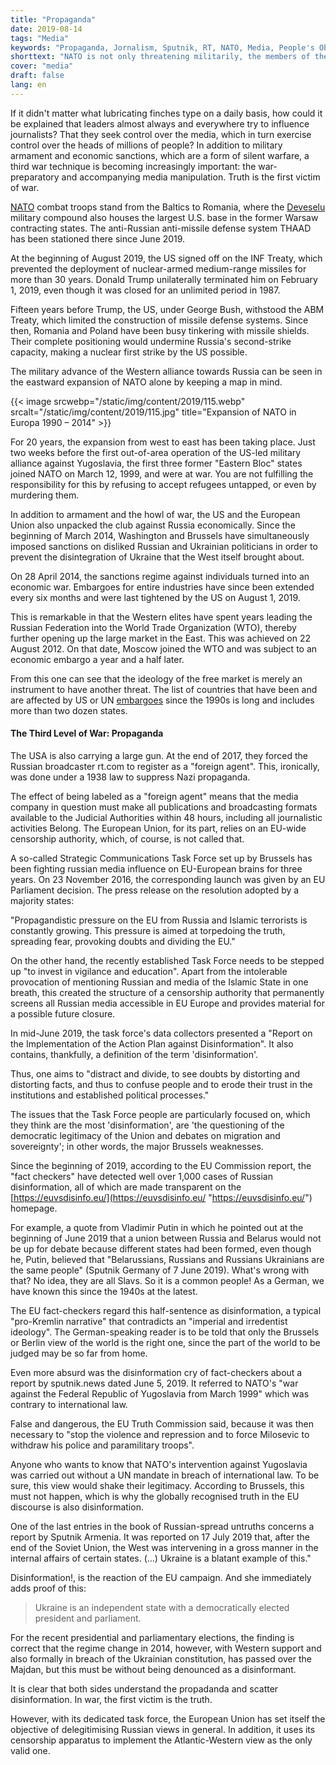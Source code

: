 ```yaml
---
title: "Propaganda"
date: 2019-08-14
tags: "Media"
keywords: "Propaganda, Jornalism, Sputnik, RT, NATO, Media, People's Observer, Disinformation, EU Commission, EastWard Enlargement, euvsdisinfo.eu"
shorttext: "NATO is not only threatening militarily, the members of the terrorist organization are fighting Russia through media incitement reminiscent of the National Observer."
cover: "media"
draft: false
lang: en
---
```


If it didn't matter what lubricating finches type on a daily basis, how could it be explained that leaders almost always and everywhere try to influence journalists? That they seek control over the media, which in turn exercise control over the heads of millions of people? In addition to military armament and economic sanctions, which are a form of silent warfare, a third war technique is becoming increasingly important: the war-preparatory and accompanying media manipulation. Truth is the first victim of war. 

[NATO](https://www.reuters.com/article/us-lithuania-nato/germany-vows-to-keep-troops-in-lithuania-invest-more-in-barracks-idUSKCN1PT1QN "Germany vows to keep troops in Lithuania, invest more in barracks") combat troops stand from the Baltics to Romania, where the [Deveselu](https://www.armscontrol.org/act/2016-05/news/romania-missile-defense-site-activated "Romania Missile Defense Site Activated") military compound also houses the largest U.S. base in the former Warsaw contracting states. The anti-Russian anti-missile defense system THAAD has been stationed there since June 2019.

At the beginning of August 2019, the US signed off on the INF Treaty, which prevented the deployment of nuclear-armed medium-range missiles for more than 30 years. Donald Trump unilaterally terminated him on February 1, 2019, even though it was closed for an unlimited period in 1987.

Fifteen years before Trump, the US, under George Bush, withstood the ABM Treaty, which limited the construction of missile defense systems. Since then, Romania and Poland have been busy tinkering with missile shields. Their complete positioning would undermine Russia's second-strike capacity, making a nuclear first strike by the US possible.

The military advance of the Western alliance towards Russia can be seen in the eastward expansion of NATO alone by keeping a map in mind.

{{< image srcwebp="/static/img/content/2019/115.webp" srcalt="/static/img/content/2019/115.jpg" title="Expansion of NATO in Europa 1990 – 2014" >}}

For 20 years, the expansion from west to east has been taking place. Just two weeks before the first out-of-area operation of the US-led military alliance against Yugoslavia, the first three former "Eastern Bloc" states joined NATO on March 12, 1999, and were at war. You are not fulfilling the responsibility for this by refusing to accept refugees untapped, or even by murdering them.

In addition to armament and the howl of war, the US and the European Union also unpacked the club against Russia economically. Since the beginning of March 2014, Washington and Brussels have simultaneously imposed sanctions on disliked Russian and Ukrainian politicians in order to prevent the disintegration of Ukraine that the West itself brought about.

On 28 April 2014, the sanctions regime against individuals turned into an economic war. Embargoes for entire industries have since been extended every six months and were last tightened by the US on August 1, 2019.

This is remarkable in that the Western elites have spent years leading the Russian Federation into the World Trade Organization (WTO), thereby further opening up the large market in the East. This was achieved on 22 August 2012. On that date, Moscow joined the WTO and was subject to an economic embargo a year and a half later.

From this one can see that the ideology of the free market is merely an instrument to have another threat. The list of countries that have been and are affected by US or UN [embargoes](https://silviosiefke.com/blog/2019/07/24/the-financial-terrorism/ "The financial terrorism") since the 1990s is long and includes more than two dozen states.

#### The Third Level of War: Propaganda

The USA is also carrying a large gun. At the end of 2017, they forced the Russian broadcaster rt.com to register as a "foreign agent". This, ironically, was done under a 1938 law to suppress Nazi propaganda.

The effect of being labeled as a "foreign agent" means that the media company in question must make all publications and broadcasting formats available to the Judicial Authorities within 48 hours, including all journalistic activities Belong. The European Union, for its part, relies on an EU-wide censorship authority, which, of course, is not called that.

A so-called Strategic Communications Task Force set up by Brussels has been fighting russian media influence on EU-European brains for three years. On 23 November 2016, the corresponding launch was given by an EU Parliament decision. The press release on the resolution adopted by a majority states:

"Propagandistic pressure on the EU from Russia and Islamic terrorists is constantly growing. This pressure is aimed at torpedoing the truth, spreading fear, provoking doubts and dividing the EU."

On the other hand, the recently established Task Force needs to be stepped up "to invest in vigilance and education". Apart from the intolerable provocation of mentioning Russian and media of the Islamic State in one breath, this created the structure of a censorship authority that permanently screens all Russian media accessible in EU Europe and provides material for a possible future closure.

In mid-June 2019, the task force's data collectors presented a "Report on the Implementation of the Action Plan against Disinformation". It also contains, thankfully, a definition of the term 'disinformation'.

Thus, one aims to "distract and divide, to see doubts by distorting and distorting facts, and thus to confuse people and to erode their trust in the institutions and established political processes."

The issues that the Task Force people are particularly focused on, which they think are the most 'disinformation', are 'the questioning of the democratic legitimacy of the Union and debates on migration and sovereignty'; in other words, the major Brussels weaknesses.

Since the beginning of 2019, according to the EU Commission report, the "fact checkers" have detected well over 1,000 cases of Russian disinformation, all of which are made transparent on the [https://euvsdisinfo.eu/](https://euvsdisinfo.eu/ "https://euvsdisinfo.eu/") homepage.

For example, a quote from Vladimir Putin in which he pointed out at the beginning of June 2019 that a union between Russia and Belarus would not be up for debate because different states had been formed, even though he, Putin, believed that "Belarussians, Russians and Russians Ukrainians are the same people" (Sputnik Germany of 7 June 2019). What's wrong with that? No idea, they are all Slavs. So it is a common people! As a German, we have known this since the 1940s at the latest.

The EU fact-checkers regard this half-sentence as disinformation, a typical "pro-Kremlin narrative" that contradicts an "imperial and irredentist ideology". The German-speaking reader is to be told that only the Brussels or Berlin view of the world is the right one, since the part of the world to be judged may be so far from home.

Even more absurd was the disinformation cry of fact-checkers about a report by sputnik.news dated June 5, 2019. It referred to NATO's "war against the Federal Republic of Yugoslavia from March 1999" which was contrary to international law.

False and dangerous, the EU Truth Commission said, because it was then necessary to "stop the violence and repression and to force Milosevic to withdraw his police and paramilitary troops".

Anyone who wants to know that NATO's intervention against Yugoslavia was carried out without a UN mandate in breach of international law. To be sure, this view would shake their legitimacy. According to Brussels, this must not happen, which is why the globally recognised truth in the EU discourse is also disinformation.

One of the last entries in the book of Russian-spread untruths concerns a report by Sputnik Armenia. It was reported on 17 July 2019 that, after the end of the Soviet Union, the West was intervening in a gross manner in the internal affairs of certain states. (...) Ukraine is a blatant example of this."

Disinformation!, is the reaction of the EU campaign. And she immediately adds proof of this:

> Ukraine is an independent state with a democratically elected president and parliament.

For the recent presidential and parliamentary elections, the finding is correct that the regime change in 2014, however, with Western support and also formally in breach of the Ukrainian constitution, has passed over the Majdan, but this must be without being denounced as a disinformant.

It is clear that both sides understand the propadanda and scatter disinformation. In war, the first victim is the truth. 

However, with its dedicated task force, the European Union has set itself the objective of delegitimising Russian views in general. In addition, it uses its censorship apparatus to implement the Atlantic-Western view as the only valid one.

